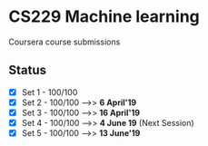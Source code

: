 # CS229 Machine learning

Coursera course submissions

## Status

* [x] Set 1 - 100/100
* [x] Set 2 - 100/100 -->> **6 April'19**
* [x] Set 3 - 100/100 -->> **16 April'19**
* [x] Set 4 - 100/100 -->> **4 June 19** (Next Session)
* [x] Set 5 - 100/100 -->> **13 June'19**
